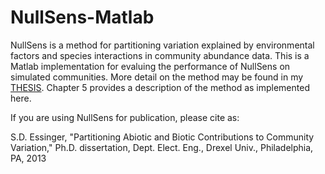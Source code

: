 # NullSens-Matlab


NullSens is a method for partitioning variation explained by environmental factors and species interactions in community abundance data. This is a Matlab implementation for evaluing the performance of NullSens on simulated communities. More detail on the method may be found in my [THESIS](http://www.ebay.com). Chapter 5 provides a description of the method as implemented here.

If you are using NullSens for publication, please cite as:

S.D. Essinger, "Partitioning Abiotic and Biotic Contributions to Community Variation," Ph.D. dissertation, Dept. Elect. Eng., Drexel Univ., Philadelphia, PA, 2013
